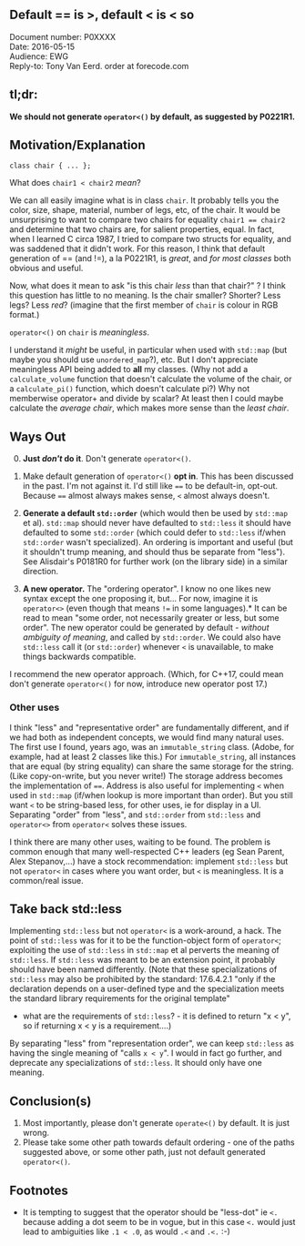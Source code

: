 ## Default == is >, default < is < so

Document number: P0XXXX  
Date: 2016-05-15  
Audience: EWG  
Reply-to: Tony Van Eerd. order at forecode.com

## tl;dr:

**We should not generate `operator<()` by default, as suggested by P0221R1.**

## Motivation/Explanation

```
class chair { ... };
```

What does `chair1 < chair2` _mean_?

We can all easily imagine what is in class `chair`.  It probably tells you the color, size, shape, material, number of legs, etc, of the chair. 
It would be unsurprising to want to compare two chairs for equality `chair1 == chair2` and determine that two chairs are, for salient properties, equal. 
In fact, when I learned C circa 1987, I tried to compare two structs for equality, and was saddened that it didn't work.  For this reason, I think that
default generation of == (and !=), a la P0221R1, is *great*, and *for most classes* both obvious and useful.

Now, what does it mean to ask "is this chair _less_ than that chair?" ?  I think this question has little to no meaning.
Is the chair smaller? Shorter? Less legs? Less _red_? (imagine that the first member of `chair` is colour in RGB format.)

`operator<()` on `chair` is _meaningless_.

I understand it _might_ be useful, in particular when used with `std::map` (but maybe you should use `unordered_map`?), etc.  But I don't appreciate meaningless API being added to **all** my classes.
(Why not add a `calculate_volume` function that doesn't calculate the volume of the chair, or a `calculate_pi()` function, which doesn't calculate pi?)
 Why not memberwise operator+ and divide by scalar? At least then I could maybe calculate the _average chair_, which makes more sense than the _least chair_.

## Ways Out

0. **Just _don't_ do it**.  Don't generate `operator<()`.

1. Make default generation of `operator<()` **opt in**.  This has been discussed in the past.  I'm not against it.
I'd still like `==` to be default-in, opt-out.  Because `==` almost always makes sense, `<` almost always doesn't.

2. **Generate a default `std::order`** (which would then be used by `std::map` et al).  `std::map` should never have defaulted to `std::less` it should have defaulted to some `std::order` (which could defer to `std::less` if/when `std::order` wasn't specialized).
An ordering is important and useful (but it shouldn't trump meaning, and should thus be separate from "less").  See Alisdair's P0181R0 for further work (on the library side) in a similar direction.

3. **A new operator.** The "ordering operator".  I know no one likes new syntax except the one proposing it, but...
For now, imagine it is `operator<>` (even though that means `!=` in some languages).*  It can be read to mean "some order, not necessarily greater or less, but some order". The new operator could be generated by default - _without ambiguity of meaning_, and called by `std::order`.  We could also have `std::less` call it (or `std::order`) whenever `<` is unavailable, to make things backwards compatible. 

I recommend the new operator approach.  (Which, for C++17, could mean don't generate `operator<()` for now, introduce new operator post 17.)

### Other uses

I think "less" and "representative order" are fundamentally different, and if we had both as independent concepts, we would find many natural uses.
The first use I found, years ago, was  an `immutable_string` class. (Adobe, for example, had at least 2 classes like this.)
For `immutable_string`, all instances that are equal (by string equality) can share the same storage for the string. (Like copy-on-write, but you never write!)
The storage address becomes the implementation of `==`.
Address is also useful for implementing `<` when used in `std::map` (if/when lookup is more important than order).
But you still want `<` to be string-based less, for other uses, ie for display in a UI.
Separating "order" from "less", and `std::order` from `std::less` and `operator<>` from `operator<` solves these issues.

I think there are many other uses, waiting to be found. The problem is common enough 
that many well-respected C++ leaders (eg Sean Parent, Alex Stepanov,...) have a stock recommendation: implement `std::less` but not `operator<` in cases where you want order, but `<` is meaningless.  It is a common/real issue.


## Take back std::less

Implementing `std::less` but not `operator<` is a work-around, a hack.
The point of `std::less` was for it to be the function-object form of `operator<`; exploiting the use of `std::less` in `std::map` et al  perverts the meaning of `std::less`.  If `std::less` was meant to be an extension point, it probably should have been named differently.
(Note that these specializations of `std::less` may also be prohibited by the standard: 17.6.4.2.1 "only if the declaration depends on a user-defined type and the specialization meets the standard library requirements for the original template"
- what are the requirements of `std::less`? - it is defined to return "x < y", so if returning x < y is a requirement....)

By separating "less" from "representation order", we can keep `std::less` as having the single meaning of "calls `x < y`".  I would in fact go further, and deprecate any specializations of `std::less`.  It should only have one meaning.

## Conclusion(s)

1. Most importantly, please don't generate `operate<()` by default.  It is just wrong.
2. Please take some other path towards default ordering - one of the paths suggested above, or some other path, just not default generated `operator<()`.


## Footnotes

* It is tempting to suggest that the operator should be "less-dot" ie `<.` because adding a dot seem to be in vogue, but in this case `<.` would just lead to ambiguities like `.1 < .0`, as would `.<` and `.<.` :-)

